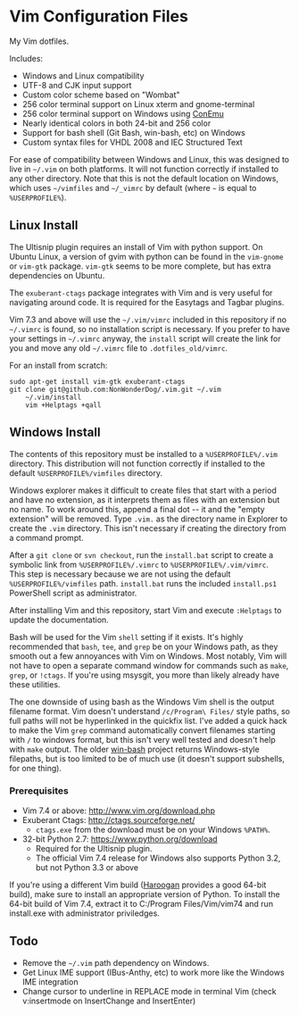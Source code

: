 Vim Configuration Files
=======================
My Vim dotfiles.

Includes:
- Windows and Linux compatibility
- UTF-8 and CJK input support
- Custom color scheme based on "Wombat"
- 256 color terminal support on Linux xterm and gnome-terminal
- 256 color terminal support on Windows using 
  [ConEmu](https://code.google.com/p/conemu-maximus5/)
- Nearly identical colors in both 24-bit and 256 color
- Support for bash shell (Git Bash, win-bash, etc) on Windows
- Custom syntax files for VHDL 2008 and IEC Structured Text

For ease of compatibility between Windows and Linux, this was designed to live 
in `~/.vim` on both platforms.  It will not function correctly if installed to 
any other directory.  Note that this is not the default location on Windows, 
which uses `~/vimfiles` and `~/_vimrc` by default (where `~` is equal to 
`%USERPROFILE%`).

Linux Install
-------------
The Ultisnip plugin requires an install of Vim with python support. On Ubuntu 
Linux, a version of gvim with python can be found in the `vim-gnome` or 
`vim-gtk` package.  `vim-gtk` seems to be more complete, but has extra 
dependencies on Ubuntu.

The `exuberant-ctags` package integrates with Vim and is very useful for 
navigating around code.  It is required for the Easytags and Tagbar plugins.  

Vim 7.3 and above will use the `~/.vim/vimrc` included in this repository if no 
`~/.vimrc` is found, so no installation script is necessary. If you prefer to 
have your settings in `~/.vimrc` anyway, the `install` script will create the 
link for you and move any old `~/.vimrc` file to `.dotfiles_old/vimrc`.

For an install from scratch:

	sudo apt-get install vim-gtk exuberant-ctags
	git clone git@github.com:NonWonderDog/.vim.git ~/.vim
        ~/.vim/install
        vim +Helptags +qall

Windows Install
---------------
The contents of this repository must be installed to a `%USERPROFILE%/.vim` 
directory.  This distribution will not function correctly if installed to the 
default `%USERPROFILE%/vimfiles` directory.

Windows explorer makes it difficult to create files that start with a period 
and have no extension, as it interprets them as files with an extension but no 
name.  To work around this, append a final dot -- it and the "empty extension" 
will be removed. Type `.vim.` as the directory name in Explorer to create the 
`.vim` directory.  This isn't necessary if creating the directory from 
a command prompt.

After a `git clone` or `svn checkout`, run the `install.bat` script to create 
a symbolic link from `%USERPROFILE%/.vimrc` to `%USERPROFILE%/.vim/vimrc`.  
This step is necessary because we are not using the default 
`%USERPROFILE%/vimfiles` path.  `install.bat` runs the included `install.ps1` 
PowerShell script as administrator.

After installing Vim and this repository, start Vim and execute `:Helptags` to 
update the documentation.

Bash will be used for the Vim `shell` setting if it exists.  It's highly 
recommended that `bash`, `tee`, and `grep` be on your Windows path, as they 
smooth out a few annoyances with Vim on Windows.  Most notably, Vim will not 
have to open a separate command window for commands such as `make`, `grep`, or 
`!ctags`.  If you're using msysgit, you more than likely already have these 
utilities.

The one downside of using bash as the Windows Vim shell is the output filename 
format.  Vim doesn't understand `/c/Program\ Files/` style paths, so full paths 
will not be hyperlinked in the quickfix list.  I've added a quick hack to make 
the Vim `grep` command automatically convert filenames starting with `/` to 
windows format, but this isn't very well tested and doesn't help with `make` 
output.  The older [win-bash](http://win-bash.sourceforge.net/) project returns 
Windows-style filepaths, but is too limited to be of much use (it doesn't 
support subshells, for one thing).

### Prerequisites
- Vim 7.4 or above: <http://www.vim.org/download.php>
- Exuberant Ctags: <http://ctags.sourceforge.net/>
	- `ctags.exe` from the download must be on your Windows `%PATH%`.
- 32-bit Python 2.7: <https://www.python.org/download>
	- Required for the Ultisnip plugin.
	- The official Vim 7.4 release for Windows also supports Python 3.2, but
	  not Python 3.3 or above

If you're using a different Vim build 
([Haroogan](https://bitbucket.org/Haroogan/vim-for-windows/src) provides a good 
64-bit build), make sure to install an appropriate version of Python.  To 
install the 64-bit build of Vim 7.4, extract it to C:/Program Files/Vim/vim74 
and run install.exe with administrator priviledges.

Todo
----
* Remove the `~/.vim` path dependency on Windows.
* Get Linux IME support (IBus-Anthy, etc) to work more like the Windows IME 
  integration
* Change cursor to underline in REPLACE mode in terminal Vim (check 
  v:insertmode on InsertChange and InsertEnter)

